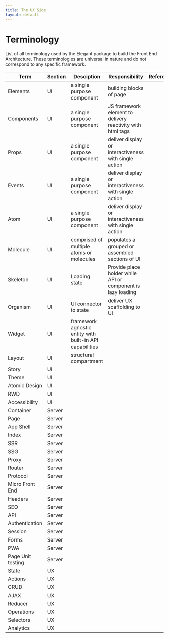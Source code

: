 ```yaml
---
title: The UX Side
layout: default
---
```

# Terminology
List of all terminology used by the Elegant package to build the Front End Architecture. These terminologies are universal in nature and do not correspond to any specific framework.

| Term     | Section | Desciption                               | Responsibility                                        | Reference
|----------|---------|------------------------------------------|-------------------------------------------------------|-----------|
| Elements | UI      | a single purpose component               | building blocks of page | |
| Components | UI      | a single purpose component               | JS framework element to delivery reactivity with html tags  | |
| Props | UI      | a single purpose component               | deliver display or interactiveness with single action | |
| Events | UI      | a single purpose component               | deliver display or interactiveness with single action | |
| Atom | UI      | a single purpose component               | deliver display or interactiveness with single action | |
| Molecule | UI      | comprised of multiple atoms or molecules | populates a grouped or assembled sections of UI | |
| Skeleton | UI     | Loading state | Provide place holder while API or component is lazy loading | |
| Organism        |   UI      |               UI connector to state                           |         deliver UX scaffolding to UI                                              | |
| Widget        |   UI      |                framework agnostic entity with built-in API capabilities                          |                                                       | |
| Layout        |  UI       |             structural compartment                             |                                                       | |
| Story        |   UI      |                                          |                                                       | |
| Theme        |   UI      |                                          |                                                       | |
| Atomic Design        |   UI      |                                          |                                                       | |
| RWD        |   UI      |                                          |                                                       | |
| Accessibility        |   UI      |                                          |                                                       | |
| Container        |   Server      |                                          |                                                       | |
| Page        |   Server      |                                          |                                                       | |
| App Shell        |    Server     |                                          |                                                       | |
| Index        |   Server      |                                          |                                                       | |
| SSR        |   Server      |                                          |                                                       | |
| SSG        |   Server      |                                          |                                                       | |
| Proxy        |   Server      |                                          |                                                       | |
| Router        |   Server      |                                          |                                                       | |
| Protocol        |   Server      |                                          |                                                       | |
| Micro Front End        |   Server      |                                          |                                                       | |
| Headers        |   Server      |                                          |                                                       | |
| SEO        |   Server      |                                          |                                                       | |
| API        |   Server      |                                          |                                                       | |
| Authentication        |   Server      |                                          |                                                       | |
| Session        |   Server      |                                          |                                                       | |
| Forms        |   Server      |                                          |                                                       | |
| PWA        |   Server      |                                          |                                                       | |
| Page Unit testing       |   Server      |                                          |                                                       | |
| State        |   UX      |                                          |                                                       | |
| Actions        |   UX      |                                          |                                                       | |
| CRUD        |   UX      |                                          |                                                       | |
| AJAX        |   UX      |                                          |                                                       | |
| Reducer        |   UX      |                                          |                                                       | |
| Operations        |   UX      |                                          |                                                       | |
| Selectors      |   UX      |                                          |                                                       | |
| Analytics      |   UX      |                                          |                                                       | |
